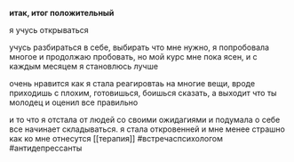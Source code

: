 **итак, итог положительный**

  

я учусь открываться

учусь разбираться в себе, выбирать что мне нужно, я попробовала многое и продолжаю пробовать, но мой курс мне пока ясен, и с каждым месяцем я становлюсь лучше

  

очень нравится как я стала реагировтаь на многие вещи, вроде приходишь с плохим, готовишься, боишься сказать, а выходит что ты молодец и оценил все правильно

  

и то что я отстала от людей со своими ожидагиями и подумала о себе все начинает складываться. я стала откровенней и мне менее страшно как ко мне отнесутся
[[терапия]]
#встречаспсихологом #антидепрессанты 